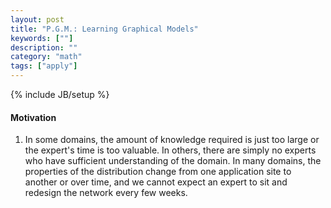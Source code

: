 ```yaml
---
layout: post
title: "P.G.M.: Learning Graphical Models"
keywords: [""] 
description: ""
category: "math"
tags: ["apply"]
---
```

{% include JB/setup %}

#### Motivation
1. In some domains, the amount of knowledge required is just too large or the
   expert's time is too valuable. In others, there are simply no experts who
   have sufficient understanding of the domain. In many domains, the properties
   of the distribution change from one application site to another or over time,
   and we cannot expect an expert to sit and redesign the network every few
   weeks.
